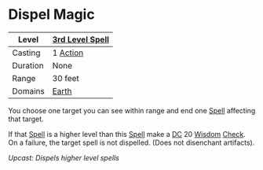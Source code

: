 # Dispel Magic

| Level    | [3rd Level Spell](../../../Spell%20Level.md)        |
| -------- | --------------------------------------------------- |
| Casting  | 1 [Action](../../../../Game%20Procedures/Action.md) |
| Duration | None                                                |
| Range    | 30 feet                                             |
| Domains  | [Earth](../../../Spell%20Domains/Earth.md)          |

You choose one target you can see within range and end one [Spell](../../../Spells.md) affecting that target.

If that [Spell](../../../Spells.md) is a higher level than this [Spell](../../../Spells.md) make a [DC](../../../../Game%20Procedures/DC.md) 20 [Wisdom](../../../../Player%20Characters/Chosen%20Statistics/Wisdom.md) [Check](../../../../Game%20Procedures/Check.md). On a failure, the target spell is not dispelled. (Does not disenchant artifacts).

*Upcast: Dispels higher level spells*